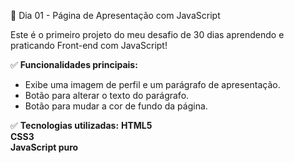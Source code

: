  🚀 Dia 01 - Página de Apresentação com JavaScript

Este é o primeiro projeto do meu desafio de 30 dias aprendendo e praticando Front-end com JavaScript!

✅ **Funcionalidades principais:**
- Exibe uma imagem de perfil e um parágrafo de apresentação.
- Botão para alterar o texto do parágrafo.
- Botão para mudar a cor de fundo da página.

✅ **Tecnologias utilizadas:**
 **HTML5**  
 **CSS3**  
 **JavaScript puro**
